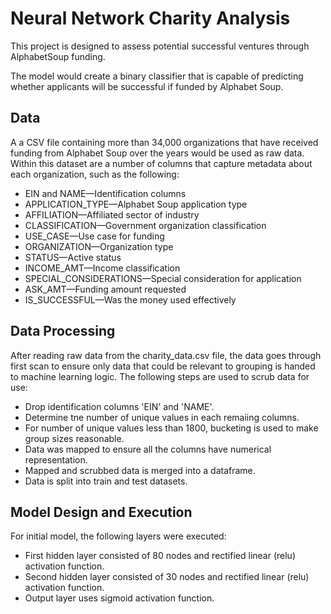 # Neural Network Charity Analysis
This project is designed to assess potential successful ventures through AlphabetSoup funding. 

The model would create a binary classifier that is capable of predicting whether applicants will be successful if funded by Alphabet Soup.
## Data

A a CSV file containing more than 34,000 organizations that have received funding from Alphabet Soup over the years would be used as raw data.  Within this dataset are a number of columns that capture metadata about each organization, such as the following:

* EIN and NAME—Identification columns
* APPLICATION_TYPE—Alphabet Soup application type
* AFFILIATION—Affiliated sector of industry
* CLASSIFICATION—Government organization classification
* USE_CASE—Use case for funding
* ORGANIZATION—Organization type
* STATUS—Active status
* INCOME_AMT—Income classification
* SPECIAL_CONSIDERATIONS—Special consideration for application
* ASK_AMT—Funding amount requested
* IS_SUCCESSFUL—Was the money used effectively

## Data Processing
After reading raw data from the charity_data.csv file, the data goes through first scan to ensure only data that could be relevant to grouping is handed to machine learning logic. The following steps are used to scrub data for use:
* Drop identification columns 'EIN' and 'NAME'.
* Determine tne number of unique values in each remaiing columns.
* For number of unique values less than 1800, bucketing is used to make group sizes reasonable.
* Data was mapped to ensure all the columns have numerical representation.
* Mapped and scrubbed data is merged into a dataframe.
* Data is split into train and test datasets.

## Model Design and Execution
For initial model, the following layers were executed:
* First hidden layer consisted of 80 nodes and rectified linear (relu) activation function.
* Second hidden layer consisted of 30 nodes and rectified linear (relu) activation function.
* Output layer uses sigmoid activation function.



